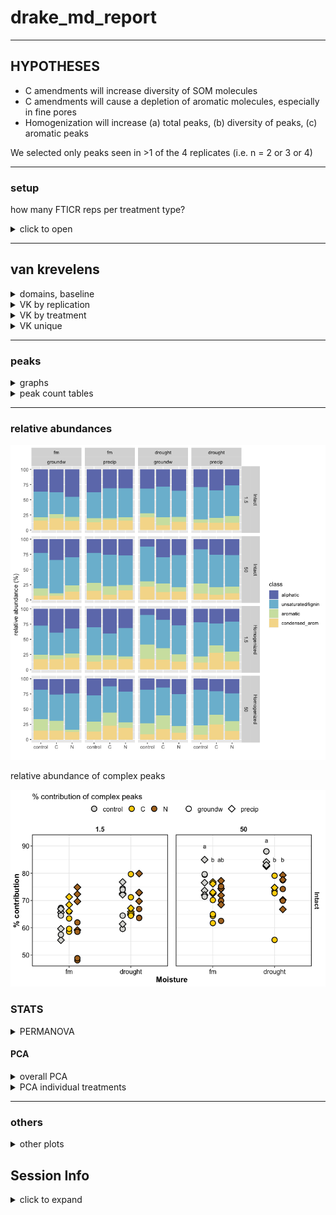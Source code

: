 drake\_md\_report
================

-----

## HYPOTHESES

  - C amendments will increase diversity of SOM molecules
  - C amendments will cause a depletion of aromatic molecules,
    especially in fine pores
  - Homogenization will increase (a) total peaks, (b) diversity of
    peaks, (c) aromatic peaks

We selected only peaks seen in \>1 of the 4 replicates (i.e. n = 2 or 3
or 4)

-----

### setup

how many FTICR reps per treatment type?

<details>

<summary>click to open</summary>

| SampleAssignment                        | reps |
| :-------------------------------------- | ---: |
| 50-drought-groundw-control-Intact       |    2 |
| 50-drought-precip-C-Intact              |    2 |
| 1.5-drought-groundw-C-Homogenized       |    3 |
| 1.5-drought-groundw-C-Intact            |    3 |
| 1.5-drought-groundw-control-Homogenized |    3 |
| 1.5-drought-groundw-N-Intact            |    3 |
| 1.5-drought-precip-C-Homogenized        |    3 |
| 1.5-drought-precip-N-Homogenized        |    3 |
| 1.5-fm-precip-C-Intact                  |    3 |
| 1.5-fm-precip-N-Homogenized             |    3 |
| 50-drought-groundw-control-Homogenized  |    3 |
| 50-drought-groundw-N-Intact             |    3 |
| 50-drought-precip-control-Homogenized   |    3 |
| 50-fm-groundw-control-Intact            |    3 |
| 50-fm-groundw-N-Homogenized             |    3 |
| 50-fm-precip-control-Homogenized        |    3 |
| 50-fm-precip-N-Homogenized              |    3 |
| 1.5-drought-groundw-control-Intact      |    4 |
| 1.5-drought-groundw-N-Homogenized       |    4 |
| 1.5-drought-precip-C-Intact             |    4 |
| 1.5-drought-precip-control-Homogenized  |    4 |
| 1.5-drought-precip-control-Intact       |    4 |
| 1.5-drought-precip-N-Intact             |    4 |
| 1.5-fm-groundw-C-Homogenized            |    4 |
| 1.5-fm-groundw-C-Intact                 |    4 |
| 1.5-fm-groundw-control-Homogenized      |    4 |
| 1.5-fm-groundw-control-Intact           |    4 |
| 1.5-fm-groundw-N-Homogenized            |    4 |
| 1.5-fm-groundw-N-Intact                 |    4 |
| 1.5-fm-precip-C-Homogenized             |    4 |
| 1.5-fm-precip-control-Homogenized       |    4 |
| 1.5-fm-precip-control-Intact            |    4 |
| 1.5-fm-precip-N-Intact                  |    4 |
| 50-drought-groundw-C-Homogenized        |    4 |
| 50-drought-groundw-C-Intact             |    4 |
| 50-drought-groundw-N-Homogenized        |    4 |
| 50-drought-precip-C-Homogenized         |    4 |
| 50-drought-precip-control-Intact        |    4 |
| 50-drought-precip-N-Homogenized         |    4 |
| 50-drought-precip-N-Intact              |    4 |
| 50-fm-groundw-C-Homogenized             |    4 |
| 50-fm-groundw-C-Intact                  |    4 |
| 50-fm-groundw-control-Homogenized       |    4 |
| 50-fm-groundw-N-Intact                  |    4 |
| 50-fm-precip-C-Homogenized              |    4 |
| 50-fm-precip-C-Intact                   |    4 |
| 50-fm-precip-control-Intact             |    4 |
| 50-fm-precip-N-Intact                   |    4 |

**so we select formulae seen in at least 2 reps per treatment type**

</details>

-----

## van krevelens

<details>

<summary>domains, baseline</summary>

### fticr domains

![](markdown/fticr2/domains-1.png)<!-- -->

![](markdown/fticr2/vk_baseline-1.png)<!-- -->

</details>

<details>

<summary>VK by replication</summary>

### VK by replication

![](markdown/fticr2/vk_reps-1.png)<!-- -->![](markdown/fticr2/vk_reps-2.png)<!-- -->![](markdown/fticr2/vk_reps-3.png)<!-- -->![](markdown/fticr2/vk_reps-4.png)<!-- -->

</details>

<details>

<summary>VK by treatment</summary>

#### VK diagrams by treatment

![](markdown/fticr2/vk_pores-1.png)<!-- -->![](markdown/fticr2/vk_pores-2.png)<!-- -->

</details>

<details>

<summary>VK unique</summary>

#### VK unique

unique to each amendment, in each incubation type

![](markdown/fticr2/vk_unique-1.png)<!-- -->![](markdown/fticr2/vk_unique-2.png)<!-- -->

</details>

-----

### peaks

<details>

<summary>graphs</summary>

![](markdown/fticr2/fticr_peaks_bar-1.png)<!-- -->

total peaks

![](markdown/fticr2/fticr_totalpeaks_scatter-1.png)<!-- -->

complex:simple compounds

![](markdown/fticr2/fticr_peaks_aliph_arom-1.png)<!-- -->

![](markdown/fticr2/unnamed-chunk-1-1.png)<!-- -->

</details>

<details>

<summary>peak count tables</summary>

tables – total peaks

| Homogenization | Moisture | Wetting | 1.5-control | 1.5-C      | 1.5-N      | 50-control | 50-C       | 50-N       |
| :------------- | :------- | :------ | :---------- | :--------- | :--------- | :--------- | :--------- | :--------- |
| Intact         | drought  | groundw | 736 ± 180   | 1598 ± 180 | 913 ± 381  | 884 ± 0    | 2155 ± 663 | 802 ± 70   |
| Intact         | drought  | precip  | 1008 ± 274  | 1857 ± 208 | 1326 ± 49  | 1768 ± 194 | 2823 ± 0   | 1567 ± 129 |
| Intact         | fm       | groundw | 915 ± 124   | 698 ± 34   | 848 ± 196  | 1144 ± 273 | 1064 ± 137 | 1036 ± 201 |
| Intact         | fm       | precip  | 596 ± 89    | 637 ± 61   | 497 ± 80   | 1181 ± 276 | 3149 ± 272 | 1423 ± 47  |
| Homogenized    | drought  | groundw | 2411 ± 136  | 1863 ± 245 | 1394 ± 221 | 2149 ± 205 | 3294 ± 290 | 992 ± 227  |
| Homogenized    | drought  | precip  | 1121 ± 391  | 1089 ± 109 | 1227 ± 151 | 1261 ± 173 | 1576 ± 701 | 1829 ± 584 |
| Homogenized    | fm       | groundw | 933 ± 134   | 899 ± 176  | 490 ± 47   | 2475 ± 455 | 1408 ± 175 | 568 ± 119  |
| Homogenized    | fm       | precip  | 1475 ± 209  | 609 ± 162  | 804 ± 129  | 2208 ± 141 | 3689 ± 339 | 844 ± 255  |

tables – complex peaks

| Homogenization | Moisture | Wetting | 1.5-control | 1.5-C      | 1.5-N      | 50-control | 50-C       | 50-N       |
| :------------- | :------- | :------ | :---------- | :--------- | :--------- | :--------- | :--------- | :--------- |
| Intact         | drought  | groundw | 520 ± 143   | 1159 ± 181 | 583 ± 241  | 778 ± 0    | 1609 ± 507 | 594 ± 61   |
| Intact         | drought  | precip  | 733 ± 204   | 1220 ± 136 | 977 ± 25   | 1469 ± 158 | 2109 ± 0   | 1148 ± 87  |
| Intact         | fm       | groundw | 590 ± 93    | 431 ± 16   | 442 ± 81   | 894 ± 233  | 689 ± 79   | 747 ± 166  |
| Intact         | fm       | precip  | 374 ± 64    | 439 ± 51   | 345 ± 62   | 905 ± 207  | 2341 ± 175 | 1039 ± 43  |
| Homogenized    | drought  | groundw | 2175 ± 121  | 1535 ± 227 | 1030 ± 187 | 1767 ± 215 | 2818 ± 233 | 774 ± 204  |
| Homogenized    | drought  | precip  | 889 ± 317   | 825 ± 90   | 978 ± 133  | 1045 ± 162 | 1396 ± 667 | 1488 ± 506 |
| Homogenized    | fm       | groundw | 677 ± 94    | 557 ± 120  | 331 ± 32   | 2094 ± 453 | 1065 ± 178 | 425 ± 79   |
| Homogenized    | fm       | precip  | 1007 ± 100  | 379 ± 107  | 557 ± 106  | 1605 ± 95  | 3229 ± 285 | 687 ± 229  |

</details>

-----

### relative abundances

![](markdown/fticr2/fticr_relabund-1.png)<!-- -->

relative abundance of complex peaks

![](markdown/fticr2/fticr_relabund_complex-1.png)<!-- -->

### STATS

<details>

<summary>PERMANOVA</summary>

#### PERMANOVA

**overall**

    #> 
    #> Call:
    #> adonis(formula = relabund_wide %>% select(aliphatic:condensed_arom) ~      (Amendments + Moisture + Wetting + Suction + Homogenization)^3,      data = relabund_wide) 
    #> 
    #> Permutation: free
    #> Number of permutations: 999
    #> 
    #> Terms added sequentially (first to last)
    #> 
    #>                                     Df SumsOfSqs MeanSqs
    #> Amendments                           2   0.14437 0.07219
    #> Moisture                             1   0.21505 0.21505
    #> Wetting                              1   0.00916 0.00916
    #> Suction                              1   0.38447 0.38447
    #> Homogenization                       1   0.17475 0.17475
    #> Amendments:Moisture                  2   0.04268 0.02134
    #> Amendments:Wetting                   2   0.05754 0.02877
    #> Amendments:Suction                   2   0.02715 0.01357
    #> Amendments:Homogenization            2   0.13898 0.06949
    #> Moisture:Wetting                     1   0.01834 0.01834
    #> Moisture:Suction                     1   0.05683 0.05683
    #> Moisture:Homogenization              1   0.00560 0.00560
    #> Wetting:Suction                      1   0.04302 0.04302
    #> Wetting:Homogenization               1   0.05849 0.05849
    #> Suction:Homogenization               1   0.02368 0.02368
    #> Amendments:Moisture:Wetting          2   0.08926 0.04463
    #> Amendments:Moisture:Suction          2   0.03187 0.01593
    #> Amendments:Moisture:Homogenization   2   0.04422 0.02211
    #> Amendments:Wetting:Suction           2   0.03512 0.01756
    #> Amendments:Wetting:Homogenization    2   0.02055 0.01027
    #> Amendments:Suction:Homogenization    2   0.08361 0.04181
    #> Moisture:Wetting:Suction             1   0.02044 0.02044
    #> Moisture:Wetting:Homogenization      1   0.00995 0.00995
    #> Moisture:Suction:Homogenization      1   0.02605 0.02605
    #> Wetting:Suction:Homogenization       1   0.01140 0.01140
    #> Residuals                          136   1.25687 0.00924
    #> Total                              172   3.02945        
    #>                                    F.Model      R2 Pr(>F)    
    #> Amendments                           7.811 0.04766  0.001 ***
    #> Moisture                            23.270 0.07099  0.001 ***
    #> Wetting                              0.991 0.00302  0.368    
    #> Suction                             41.602 0.12691  0.001 ***
    #> Homogenization                      18.909 0.05768  0.001 ***
    #> Amendments:Moisture                  2.309 0.01409  0.052 .  
    #> Amendments:Wetting                   3.113 0.01899  0.017 *  
    #> Amendments:Suction                   1.469 0.00896  0.191    
    #> Amendments:Homogenization            7.519 0.04588  0.001 ***
    #> Moisture:Wetting                     1.985 0.00606  0.159    
    #> Moisture:Suction                     6.149 0.01876  0.004 ** 
    #> Moisture:Homogenization              0.606 0.00185  0.586    
    #> Wetting:Suction                      4.655 0.01420  0.015 *  
    #> Wetting:Homogenization               6.329 0.01931  0.005 ** 
    #> Suction:Homogenization               2.562 0.00782  0.073 .  
    #> Amendments:Moisture:Wetting          4.829 0.02946  0.001 ***
    #> Amendments:Moisture:Suction          1.724 0.01052  0.145    
    #> Amendments:Moisture:Homogenization   2.392 0.01460  0.058 .  
    #> Amendments:Wetting:Suction           1.900 0.01159  0.096 .  
    #> Amendments:Wetting:Homogenization    1.112 0.00678  0.347    
    #> Amendments:Suction:Homogenization    4.524 0.02760  0.004 ** 
    #> Moisture:Wetting:Suction             2.212 0.00675  0.124    
    #> Moisture:Wetting:Homogenization      1.077 0.00328  0.329    
    #> Moisture:Suction:Homogenization      2.819 0.00860  0.079 .  
    #> Wetting:Suction:Homogenization       1.233 0.00376  0.294    
    #> Residuals                                  0.41488           
    #> Total                                      1.00000           
    #> ---
    #> Signif. codes:  0 '***' 0.001 '**' 0.01 '*' 0.05 '.' 0.1 ' ' 1

**PERMANOVA for treatments**

1.5 kPa intact cores

    #> 
    #> Call:
    #> adonis(formula = intact_1_5 %>% select(aliphatic:condensed_arom) ~      Amendments * Moisture * Wetting, data = intact_1_5) 
    #> 
    #> Permutation: free
    #> Number of permutations: 999
    #> 
    #> Terms added sequentially (first to last)
    #> 
    #>                             Df SumsOfSqs  MeanSqs F.Model
    #> Amendments                   2   0.00603 0.003014  0.4995
    #> Moisture                     1   0.07530 0.075298 12.4784
    #> Wetting                      1   0.05498 0.054976  9.1107
    #> Amendments:Moisture          2   0.02583 0.012913  2.1399
    #> Amendments:Wetting           2   0.04222 0.021109  3.4981
    #> Moisture:Wetting             1   0.01142 0.011423  1.8931
    #> Amendments:Moisture:Wetting  2   0.05315 0.026576  4.4042
    #> Residuals                   33   0.19913 0.006034        
    #> Total                       44   0.46805                 
    #>                                  R2 Pr(>F)    
    #> Amendments                  0.01288  0.754    
    #> Moisture                    0.16088  0.001 ***
    #> Wetting                     0.11746  0.001 ***
    #> Amendments:Moisture         0.05518  0.079 .  
    #> Amendments:Wetting          0.09020  0.017 *  
    #> Moisture:Wetting            0.02441  0.136    
    #> Amendments:Moisture:Wetting 0.11356  0.006 ** 
    #> Residuals                   0.42545           
    #> Total                       1.00000           
    #> ---
    #> Signif. codes:  0 '***' 0.001 '**' 0.01 '*' 0.05 '.' 0.1 ' ' 1

50 kPa intact cores

    #> 
    #> Call:
    #> adonis(formula = intact_50 %>% select(aliphatic:condensed_arom) ~      Amendments * Moisture * Wetting, data = intact_50) 
    #> 
    #> Permutation: free
    #> Number of permutations: 999
    #> 
    #> Terms added sequentially (first to last)
    #> 
    #>                             Df SumsOfSqs  MeanSqs F.Model
    #> Amendments                   2   0.08850 0.044252  5.8702
    #> Moisture                     1   0.01117 0.011168  1.4815
    #> Wetting                      1   0.01314 0.013136  1.7426
    #> Amendments:Moisture          2   0.03599 0.017997  2.3875
    #> Amendments:Wetting           2   0.02278 0.011392  1.5112
    #> Moisture:Wetting             1   0.02859 0.028587  3.7923
    #> Amendments:Moisture:Wetting  2   0.02308 0.011538  1.5305
    #> Residuals                   30   0.22615 0.007538        
    #> Total                       41   0.44940                 
    #>                                  R2 Pr(>F)    
    #> Amendments                  0.19694  0.001 ***
    #> Moisture                    0.02485  0.237    
    #> Wetting                     0.02923  0.181    
    #> Amendments:Moisture         0.08010  0.058 .  
    #> Amendments:Wetting          0.05070  0.222    
    #> Moisture:Wetting            0.06361  0.029 *  
    #> Amendments:Moisture:Wetting 0.05135  0.225    
    #> Residuals                   0.50323           
    #> Total                       1.00000           
    #> ---
    #> Signif. codes:  0 '***' 0.001 '**' 0.01 '*' 0.05 '.' 0.1 ' ' 1

1.5 kPa homogenized cores

    #> 
    #> Call:
    #> adonis(formula = homo_1_5 %>% select(aliphatic:condensed_arom) ~      Amendments * Moisture * Wetting, data = homo_1_5) 
    #> 
    #> Permutation: free
    #> Number of permutations: 999
    #> 
    #> Terms added sequentially (first to last)
    #> 
    #>                             Df SumsOfSqs  MeanSqs F.Model
    #> Amendments                   2   0.11805 0.059026  7.9299
    #> Moisture                     1   0.20467 0.204672 27.4967
    #> Wetting                      1   0.01808 0.018077  2.4286
    #> Amendments:Moisture          2   0.02850 0.014249  1.9143
    #> Amendments:Wetting           2   0.03984 0.019918  2.6758
    #> Moisture:Wetting             1   0.01283 0.012831  1.7238
    #> Amendments:Moisture:Wetting  2   0.05037 0.025186  3.3836
    #> Residuals                   31   0.23075 0.007443        
    #> Total                       42   0.70308                 
    #>                                  R2 Pr(>F)    
    #> Amendments                  0.16791  0.001 ***
    #> Moisture                    0.29111  0.001 ***
    #> Wetting                     0.02571  0.078 .  
    #> Amendments:Moisture         0.04053  0.112    
    #> Amendments:Wetting          0.05666  0.046 *  
    #> Moisture:Wetting            0.01825  0.164    
    #> Amendments:Moisture:Wetting 0.07164  0.021 *  
    #> Residuals                   0.32819           
    #> Total                       1.00000           
    #> ---
    #> Signif. codes:  0 '***' 0.001 '**' 0.01 '*' 0.05 '.' 0.1 ' ' 1

50 kPa homogenized cores

    #> 
    #> Call:
    #> adonis(formula = homo_50 %>% select(aliphatic:condensed_arom) ~      Amendments * Moisture * Wetting, data = homo_50) 
    #> 
    #> Permutation: free
    #> Number of permutations: 999
    #> 
    #> Terms added sequentially (first to last)
    #> 
    #>                             Df SumsOfSqs  MeanSqs F.Model
    #> Amendments                   2   0.19013 0.095065  6.7194
    #> Moisture                     1   0.00599 0.005993  0.4236
    #> Wetting                      1   0.03243 0.032430  2.2922
    #> Amendments:Moisture          2   0.07244 0.036221  2.5602
    #> Amendments:Wetting           2   0.03066 0.015328  1.0835
    #> Moisture:Wetting             1   0.00933 0.009327  0.6593
    #> Amendments:Moisture:Wetting  2   0.05551 0.027754  1.9617
    #> Residuals                   31   0.43858 0.014148        
    #> Total                       42   0.83506                 
    #>                                  R2 Pr(>F)    
    #> Amendments                  0.22768  0.001 ***
    #> Moisture                    0.00718  0.670    
    #> Wetting                     0.03884  0.128    
    #> Amendments:Moisture         0.08675  0.047 *  
    #> Amendments:Wetting          0.03671  0.401    
    #> Moisture:Wetting            0.01117  0.534    
    #> Amendments:Moisture:Wetting 0.06647  0.099 .  
    #> Residuals                   0.52520           
    #> Total                       1.00000           
    #> ---
    #> Signif. codes:  0 '***' 0.001 '**' 0.01 '*' 0.05 '.' 0.1 ' ' 1

</details>

#### PCA

<details>

<summary>overall PCA</summary>

![](markdown/fticr2/fticr_pca_overall-1.png)<!-- -->![](markdown/fticr2/fticr_pca_overall-2.png)<!-- -->

</details>

<details>

<summary>PCA individual treatments</summary>

**individual cores**

![](markdown/fticr2/fticr_pca_indiv-1.png)<!-- -->![](markdown/fticr2/fticr_pca_indiv-2.png)<!-- -->

</details>

-----

### others

<details>

<summary>other plots</summary>

#### NOSC

![](markdown/fticr2/NOSC-1.png)<!-- -->

#### elements

![](markdown/fticr2/elements-1.png)<!-- -->![](markdown/fticr2/elements-2.png)<!-- -->

</details>

## Session Info

<details>

<summary>click to expand</summary>

Date run: 2020-08-17

    #> R version 4.0.2 (2020-06-22)
    #> Platform: x86_64-apple-darwin17.0 (64-bit)
    #> Running under: macOS Catalina 10.15.6
    #> 
    #> Matrix products: default
    #> BLAS:   /System/Library/Frameworks/Accelerate.framework/Versions/A/Frameworks/vecLib.framework/Versions/A/libBLAS.dylib
    #> LAPACK: /Library/Frameworks/R.framework/Versions/4.0/Resources/lib/libRlapack.dylib
    #> 
    #> locale:
    #> [1] en_US.UTF-8/en_US.UTF-8/en_US.UTF-8/C/en_US.UTF-8/en_US.UTF-8
    #> 
    #> attached base packages:
    #> [1] stats     graphics  grDevices utils     datasets 
    #> [6] methods   base     
    #> 
    #> other attached packages:
    #>  [1] patchwork_1.0.1  lme4_1.1-23      Matrix_1.2-18   
    #>  [4] car_3.0-9        carData_3.0-4    visNetwork_2.0.9
    #>  [7] vegan_2.5-6      lattice_0.20-41  permute_0.9-5   
    #> [10] rmarkdown_2.3    drake_7.12.4     ggbiplot_0.55   
    #> [13] PNWColors_0.1.0  forcats_0.5.0    stringr_1.4.0   
    #> [16] dplyr_1.0.1      purrr_0.3.4      readr_1.3.1     
    #> [19] tidyr_1.1.1      tibble_3.0.3     ggplot2_3.3.2   
    #> [22] tidyverse_1.3.0  here_0.1        
    #> 
    #> loaded via a namespace (and not attached):
    #>  [1] minqa_1.2.4        colorspace_1.4-1   ellipsis_0.3.1    
    #>  [4] rio_0.5.16         rprojroot_1.3-2    fs_1.5.0          
    #>  [7] rstudioapi_0.11    farver_2.0.3       soilpalettes_0.1.0
    #> [10] fansi_0.4.1        lubridate_1.7.9    xml2_1.3.2        
    #> [13] splines_4.0.2      knitr_1.29         jsonlite_1.7.0    
    #> [16] nloptr_1.2.2.2     packrat_0.5.0      broom_0.7.0       
    #> [19] cluster_2.1.0      dbplyr_1.4.4       shiny_1.5.0       
    #> [22] compiler_4.0.2     httr_1.4.2         backports_1.1.8   
    #> [25] fastmap_1.0.1      assertthat_0.2.1   cli_2.0.2         
    #> [28] later_1.1.0.1      htmltools_0.5.0    prettyunits_1.1.1 
    #> [31] tools_4.0.2        igraph_1.2.5       gtable_0.3.0      
    #> [34] agricolae_1.3-3    glue_1.4.1         Rcpp_1.0.5        
    #> [37] cellranger_1.1.0   vctrs_0.3.2        nlme_3.1-148      
    #> [40] xfun_0.16          openxlsx_4.1.5     rvest_0.3.6       
    #> [43] mime_0.9           miniUI_0.1.1.1     lifecycle_0.2.0   
    #> [46] statmod_1.4.34     MASS_7.3-51.6      scales_1.1.1      
    #> [49] hms_0.5.3          promises_1.1.1     parallel_4.0.2    
    #> [52] yaml_2.2.1         curl_4.3           labelled_2.5.0    
    #> [55] stringi_1.4.6      AlgDesign_1.2.0    highr_0.8         
    #> [58] klaR_0.6-15        filelock_1.0.2     boot_1.3-25       
    #> [61] zip_2.1.0          storr_1.2.1        rlang_0.4.7       
    #> [64] pkgconfig_2.0.3    evaluate_0.14      htmlwidgets_1.5.1 
    #> [67] labeling_0.3       tidyselect_1.1.0   plyr_1.8.6        
    #> [70] magrittr_1.5       R6_2.4.1           generics_0.0.2    
    #> [73] base64url_1.4      combinat_0.0-8     txtq_0.2.3        
    #> [76] DBI_1.1.0          pillar_1.4.6       haven_2.3.1       
    #> [79] foreign_0.8-80     withr_2.2.0        mgcv_1.8-31       
    #> [82] abind_1.4-5        modelr_0.1.8       crayon_1.3.4      
    #> [85] questionr_0.7.1    utf8_1.1.4         progress_1.2.2    
    #> [88] grid_4.0.2         readxl_1.3.1       data.table_1.13.0 
    #> [91] blob_1.2.1         reprex_0.3.0       digest_0.6.25     
    #> [94] xtable_1.8-4       httpuv_1.5.4       munsell_0.5.0

</details>
